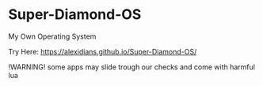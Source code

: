# Super-Diamond-OS
My Own Operating System

Try Here: https://alexidians.github.io/Super-Diamond-OS/

!WARNING! some apps may slide trough our checks and come with harmful lua

